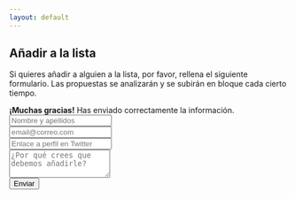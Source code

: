```yaml
---
layout: default
---
```

<h2>Añadir a la lista</h2>

<p class="lead">
Si quieres añadir a alguien a la lista, por favor, rellena el siguiente formulario. Las propuestas se analizarán y se subirán en bloque cada cierto tiempo.</p>

<div id="thank-you-message" class="collapse" role="alert">
  <strong>¡Muchas gracias!</strong> Has enviado correctamente la información.
</div>

<form action="https://getsimpleform.com/messages?form_api_token=783b6c9bb4e486be36be5ff73fc3803f" method="post">
<input type="hidden" name="redirect_to" value='http://mip.umh.es/djspain{{ page.url }}#thank-you'/>

<!-- Text input-->
<div class="form-group">
<input name="Formulario Periodistas de Datos" type="text" class="form-control" id="nombre" placeholder="Nombre y apellidos" required data-validation-required-message="Por favor, escribe tu nombre.">
</div>
<div class="form-group">
<input name="email" id="email" type="email" class="form-control" placeholder="email@correo.com" required data-validation-required-message="Escriba una dirección de correo válida.">
</div>
<div class="form-group">
<input name="alias" id="twitter" type="text" class="form-control" placeholder="Enlace a perfil en Twitter">
</div>
<!-- Text
<div class="form-group">
<select class="form-control" name="modalidad">
<option selected>Elige modalidad</option>
<option value="presencial" id="presencial">Presencial</option>
<option value="online" id="online">Online</option>
</select>
</div>
input-->                          
<div class="form-group">
<textarea name="message" class="libre" id="libre" type="text" class="form-control" placeholder="¿Por qué crees que debemos añadirle?" rows="3"></textarea>
</div>
<button id="button" class="btn btn-primary btn-lg btn-block mb-3">Enviar</button>
</form>
